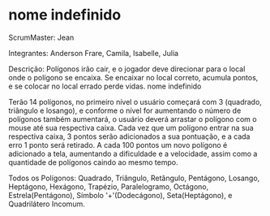 # nome indefinido
ScrumMaster: Jean

Integrantes: Anderson Frare, Camila, Isabelle, Julia

Descrição: Polígonos irão cair, e o jogador deve direcionar para o local onde o polígono se encaixa. Se encaixar no local correto, acumula pontos, e se colocar no local errado perde vidas.
nome indefinido

Terão 14 polígonos, no primeiro nível o usuário começará com 3 (quadrado, triângulo e losango), e conforme o nível for aumentando o número de polígonos também aumentará, o usuário deverá arrastar o polígono com o mouse até sua respectiva caixa. Cada vez que um polígono entrar na sua respectiva caixa, 3 pontos serão adicionados a sua pontuação, e a cada erro 1 ponto será retirado. A cada 100 pontos um novo polígono é adicionado a tela, aumentando a dificuldade e a velocidade, assim como a quantidade de polígonos caindo ao mesmo tempo. 

Todos os Polígonos: Quadrado, Triângulo, Retângulo, Pentágono, Losango, Heptágono, Hexágono, Trapézio, Paralelogramo, Octágono,      Estrela(Pentágono), Símbolo '+'(Dodecágono), Seta(Heptágono), e Quadrilátero Incomum. 
